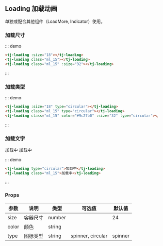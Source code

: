 ## Loading 加载动画

单独或配合其他组件（LoadMore, Indicator）使用。

### 加载尺寸

<div class="demo-block mt_15 mb_15">
  <tj-loading :size="18"></tj-loading>
  <tj-loading class="ml_15"></tj-loading>
  <tj-loading class="ml_15" :size="32"></tj-loading>
</div>

::: demo
```html
<tj-loading :size="18"></tj-loading>
<tj-loading class="ml_15"></tj-loading>
<tj-loading class="ml_15" :size="32"></tj-loading>
```
:::

### 加载类型

<div class="demo-block mt_15 mb_15">
  <tj-loading :size="18" type="circular"></tj-loading>
  <tj-loading class="ml_15" type="circular"></tj-loading>
  <tj-loading class="ml_15" color="#9c27b0" :size="32" type="circular"></tj-loading>
</div>

::: demo
```html
<tj-loading :size="18" type="circular"></tj-loading>
<tj-loading class="ml_15" type="circular"></tj-loading>
<tj-loading class="ml_15" color="#9c27b0" :size="32" type="circular"></tj-loading>
```
:::

### 加载文字

<div class="demo-block mt_15 mb_15">
  <tj-loading type="circular" color="#9c27b0">加载中</tj-loading>
  <tj-loading class="ml_15" color="#9c27b0">加载中</tj-loading>
</div>

::: demo
```html
<tj-loading type="circular">加载中</tj-loading>
<tj-loading class="ml_15">加载中</tj-loading>
```
:::


### Props
<div class="demo-block table-wrap">

| 参数 | 说明 | 类型 | 可选值 | 默认值 |
| ----- | ----- | ----- | -----  | ----- |
| size | 容器尺寸 | number | | 24 |
| color | 颜色 | string | | |
| type | 图标类型 | string | spinner, circular | spinner |

</div>